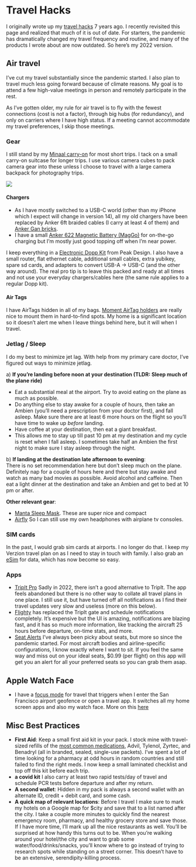 # Travel Hacks


I originally wrote up my [travel hacks](travel2015.md)  7 years ago. I recently revisited this page and realized that much of it is out of date. For starters, the pandemic has dramatically changed my travel frequency and routine, and many of the products I wrote about are now outdated. So here’s my 2022 version. 


## Air travel

I’ve cut my travel substantially since the pandemic started. I also plan to travel much less going forward because of climate reasons. My goal is to attend a few high-value meetings in person and remotely participate in the rest. 

As I’ve gotten older, my rule for air travel is to fly with the fewest connections (cost is not a factor), through big hubs (for redundancy), and only on carriers where I have high status. If a meeting cannot accommodate my travel preferences, I skip those meetings.


### Gear

I still stand by my [Minaal carry-on](http://www.minaal.com/products/minaal-carry-on-bag) for most short trips. I tack on a small carry-on suitcase for longer trips. I use various camera cubes to pack camera gear into these unless I choose to travel with a large camera backpack for photography trips.

![](https://i.imgur.com/Q5KLkDL.jpg)

#### Chargers

- As I have mostly switched to a USB-C world (other than my iPhone which I expect will change in version 14), all my old chargers have been replaced by Anker 6ft braided cables (I carry at least 4 of them) and [Anker Gan bricks](https://www.anker.com/ganprime?ref=naviMenu). 
- I have a small [Anker 622 Magnetic Battery (MagGo)](https://www.amazon.com/Anker-Magnetic-Foldable-Wireless-Interstellar/dp/B09925S3R9) for on-the-go charging but I’m mostly just good topping off when I’m near power.

I keep everything in a [Electronic Dopp Kit](https://www.peakdesign.com/products/tech-pouch/) from Peak Design. I also have a small router, flat ethernet cable, additional small cables, extra yubikey, spare sd cards, and adapters to convert USB-A → USB-C (and the other way around).  The real pro tip is to leave this packed and ready at all times and not use your everyday chargers/cables here (the same rule applies to a regular Dopp kit).

#### Air Tags
I have AirTags hidden in all of my bags. [Moment AirTag holders](https://www.shopmoment.com/airtags) are really nice to mount them in hard-to-find spots. My home is a significant location so it doesn’t alert me when I leave things behind here, but it will when I travel. 

### Jetlag / Sleep

I do my best to minimize jet lag. With help from my primary care doctor, I’ve figured out ways to minimize jetlag.

a) **If you’re landing before noon at your destination (TLDR: Sleep much of the plane ride)**  
- Eat a substantial meal at the airport. Try to avoid eating on the plane as much as possible.  
- Do anything else to stay awake for a couple of hours, then take an Ambien (you’ll need a prescription from your doctor first), and fall asleep. Make sure there are at least 6 more hours on the flight so you’ll have time to wake up _before_ landing.
- Have coffee at your destination, then eat a giant breakfast.  
- This allows me to stay up till past 10 pm at my destination and my cycle is reset when I fall asleep. I sometimes take half an Ambien the first night to make sure I stay asleep through the night.

b) **If landing at the destination late afternoon to evening**:  
There is no set recommendation here but don’t sleep much on the plane. Definitely nap for a couple of hours here and there but stay awake and watch as many bad movies as possible. Avoid alcohol and caffeine. Then eat a light dinner at the destination and take an Ambien and get to bed at 10 pm or after. 

**Other relevant gear**:
- [Manta Sleep Mask](https://mantasleep.com/products/manta-sleep-mask). These are super nice and compact
- [Airfly](https://www.twelvesouth.com/products/airfly) So I can still use my own headphones with airplane tv consoles.


### SIM cards

In the past, I would grab sim cards at airports. I no longer do that. I keep my Verzion travel plan on as I need to stay in touch with family. I also grab an [eSim](https://www.airalo.com/) for data, which has now become so easy.

### Apps

* [TripIt Pro](https://www.tripit.com/pro) Sadly in 2022, there isn’t a good alternative to TripIt. The app feels abandoned but there is no other way to collate all travel plans in one place. I still use it, but have turned off all notifications as I find their travel updates very slow and useless (more on this below).
* [Flighty](https://www.flightyapp.com/) has replaced the TripIt gate and schedule notifications completely. It’s expensive but the UI is amazing, notifications are blazing fast, and it has so much more information, like tracking the aircraft 25 hours before departure, on-time stats, and more.
* [Seat Alerts](https://apps.apple.com/us/app/seat-alerts/id533533342) I’ve always been picky about seats, but more so since the pandemic started. For most aircraft bodies and airline-specific configurations, I know exactly where I want to sit. If you feel the same way and miss out on your ideal seats, $0.99 (per flight) on this app will get you an alert for all your preferred seats so you can grab them asap.

## Apple Watch Face

- I have a [focus mode](https://support.apple.com/en-us/HT212608) for travel that triggers when I enter the San Francisco airport geofence or open a travel app. It switches all my home screen apps and also my watch face. More on this [here](https://matthewbischoff.com/travel-focus-mode/)

## Misc Best Practices

- **First Aid**: Keep a small first aid kit in your pack. I stock mine with travel-sized refills of the [most common medications](https://www.rescue-essentials.com/medications-unit-dose-pack/), Advil, Tylenol, Zyrtec, and Benadryl (all in branded, sealed, single-use packets). I’ve spent a lot of time looking for a pharmacy at odd hours in random countries and still failed to find the right meds. I now keep a small laminated checklist and top off this kit before each trip.
- **a covid kit** I also carry at least two rapid tests/day of travel and schedule PCR tests before departure and after my return. 
- **A second wallet**: Hidden in my pack is always a second wallet with an alternate ID, credit + debit card, and some cash.
- **A quick map of relevant locations**: Before I travel I make sure to mark my hotels on a Google map for $city and save that to a list named after the city. I take a couple more minutes to quickly find the nearest emergency room, pharmacy, and healthy grocery store and save those. If I have more time, I’ll mark up all the nice restaurants as well. You’ll be surprised at how handy this turns out to be. When you’re walking around your hotel/the city and want to grab some water/food/drinks/snacks, you’ll know where to go instead of trying to research spots while standing on a street corner. This doesn’t have to be an extensive, serendipity-killing process.